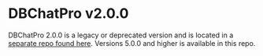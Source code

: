 # DBChatPro v2.0.0

DBChatPro 2.0.0 is a legacy or deprecated version and is located in a [separate repo found here](https://github.com/alex-wolf-ps/dbchatprov2). Versions 5.0.0 and higher is available in this repo.